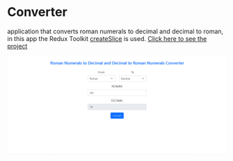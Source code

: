 # Converter

application that converts roman numerals to decimal and decimal to roman, in this app the Redux Toolkit [createSlice](https://redux-toolkit.js.org/api/createSlice/) is used. [Click here to see the project](https://incandescent-belekoy-a428ba.netlify.app/)

![](public/conversor.png)
